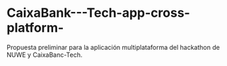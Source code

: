 # CaixaBank---Tech-app-cross-platform-
Propuesta preliminar para la aplicación multiplataforma del hackathon de NUWE y CaixaBanc-Tech. 
